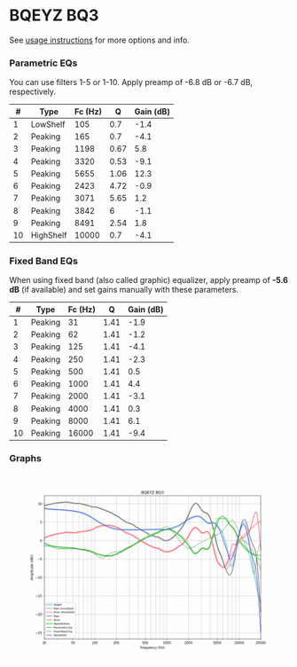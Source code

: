 # BQEYZ BQ3
See [usage instructions](https://github.com/jaakkopasanen/AutoEq#usage) for more options and info.

### Parametric EQs
You can use filters 1-5 or 1-10. Apply preamp of -6.8 dB or -6.7 dB, respectively.

|   # | Type      |   Fc (Hz) |    Q |   Gain (dB) |
|-----|-----------|-----------|------|-------------|
|   1 | LowShelf  |       105 | 0.7  |        -1.4 |
|   2 | Peaking   |       165 | 0.7  |        -4.1 |
|   3 | Peaking   |      1198 | 0.67 |         5.8 |
|   4 | Peaking   |      3320 | 0.53 |        -9.1 |
|   5 | Peaking   |      5655 | 1.06 |        12.3 |
|   6 | Peaking   |      2423 | 4.72 |        -0.9 |
|   7 | Peaking   |      3071 | 5.65 |         1.2 |
|   8 | Peaking   |      3842 | 6    |        -1.1 |
|   9 | Peaking   |      8491 | 2.54 |         1.8 |
|  10 | HighShelf |     10000 | 0.7  |        -4.1 |

### Fixed Band EQs
When using fixed band (also called graphic) equalizer, apply preamp of **-5.6 dB** (if available) and set gains manually with these parameters.

|   # | Type    |   Fc (Hz) |    Q |   Gain (dB) |
|-----|---------|-----------|------|-------------|
|   1 | Peaking |        31 | 1.41 |        -1.9 |
|   2 | Peaking |        62 | 1.41 |        -1.2 |
|   3 | Peaking |       125 | 1.41 |        -4.1 |
|   4 | Peaking |       250 | 1.41 |        -2.3 |
|   5 | Peaking |       500 | 1.41 |         0.5 |
|   6 | Peaking |      1000 | 1.41 |         4.4 |
|   7 | Peaking |      2000 | 1.41 |        -3.1 |
|   8 | Peaking |      4000 | 1.41 |         0.3 |
|   9 | Peaking |      8000 | 1.41 |         6.1 |
|  10 | Peaking |     16000 | 1.41 |        -9.4 |

### Graphs
![](./BQEYZ%20BQ3.png)
